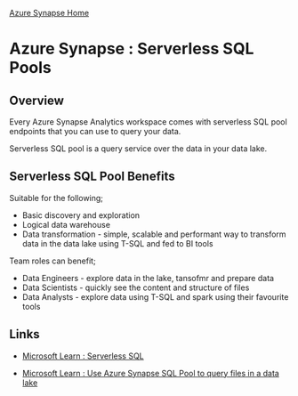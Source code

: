 [Azure Synapse Home](azure_synapse_analytics.md)

# Azure Synapse : Serverless SQL Pools



## Overview

Every Azure Synapse Analytics workspace comes with serverless SQL pool endpoints that you can use to query your data.

Serverless SQL pool is a query service over the data in your data lake.


## Serverless SQL Pool Benefits

Suitable for the following;

* Basic discovery and exploration
* Logical data warehouse
* Data transformation - simple, scalable and performant way to transform data in the data lake using T-SQL and fed to BI tools

Team roles can benefit;
* Data Engineers - explore data in the lake, tansofmr and prepare data
* Data Scientists - quickly see the content and structure of files
* Data Analysts - explore data using T-SQL and spark using their favourite tools





## Links

* [Microsoft Learn : Serverless SQL](https://learn.microsoft.com/en-us/azure/synapse-analytics/sql/on-demand-workspace-overview)



* [Microsoft Learn : Use Azure Synapse SQL Pool to query files in a data lake](https://learn.microsoft.com/en-us/training/modules/query-data-lake-using-azure-synapse-serverless-sql-pools/)